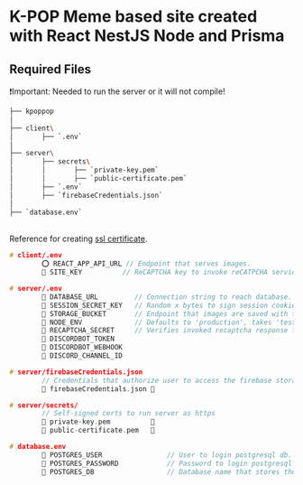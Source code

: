 # K-POP Meme based site created with React NestJS Node and Prisma

## Required Files

❗️Important: Needed to run the server or it will not compile!

```bash
├── kpoppop
│
├── client\
│       ├── `.env`
│
├── server\
│       ├── secrets\
│       │       ├── `private-key.pem`
│       │       ├── `public-certificate.pem`
│       ├── `.env`
│       ├── `firebaseCredentials.json`
│
├── `database.env`
```

\
Reference for creating [ssl certificate](https://stackoverflow.com/questions/10175812/how-to-generate-a-self-signed-ssl-certificate-using-openssl).

```c
# client/.env
        ⭕ REACT_APP_API_URL // Endpoint that serves images.
        🔴 SITE_KEY          // ReCAPTCHA key to invoke reCATPCHA service.

# server/.env
        🔴 DATABASE_URL         // Connection string to reach database.
        🔴 SESSION_SECRET_KEY   // Random x bytes to sign session cookies.
        🔴 STORAGE_BUCKET       // Endpoint that images are saved with firebase storage.
        🔴 NODE_ENV             // Defaults to 'production', takes 'test' or 'development'.
        🔴 RECAPTCHA_SECRET     // Verifies invoked recaptcha response from clients.
        🔴 DISCORDBOT_TOKEN
        🔴 DISCORDBOT_WEBHOOK
        🔴 DISCORD_CHANNEL_ID

# server/firebaseCredentials.json
        // Credentials that authorize user to access the firebase storage buckets.
        🔴 firebaseCredentials.json 📄

# server/secrets/
        // Self-signed certs to run server as https
        🔴 private-key.pem          📄
        🔴 public-certificate.pem   📄

# database.env
        🔴 POSTGRES_USER                // User to login postgresql db.
        🔴 POSTGRES_PASSWORD            // Password to login postgresql db.
        🔴 POSTGRES_DB                  // Database name that stores the schemas.
```

